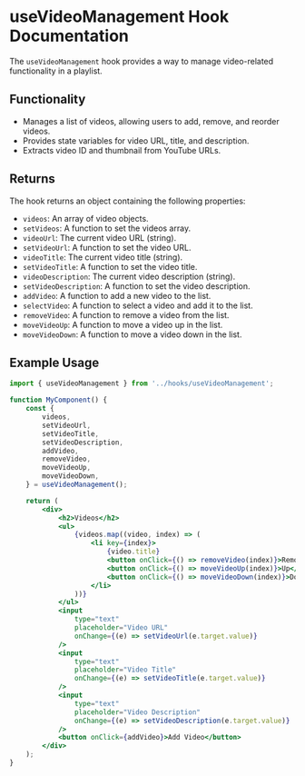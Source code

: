# useVideoManagement Hook Documentation

The `useVideoManagement` hook provides a way to manage video-related functionality in a playlist.

## Functionality

-   Manages a list of videos, allowing users to add, remove, and reorder videos.
-   Provides state variables for video URL, title, and description.
-   Extracts video ID and thumbnail from YouTube URLs.

## Returns

The hook returns an object containing the following properties:

-   `videos`: An array of video objects.
-   `setVideos`: A function to set the videos array.
-   `videoUrl`: The current video URL (string).
-   `setVideoUrl`: A function to set the video URL.
-   `videoTitle`: The current video title (string).
-   `setVideoTitle`: A function to set the video title.
-   `videoDescription`: The current video description (string).
-   `setVideoDescription`: A function to set the video description.
-   `addVideo`: A function to add a new video to the list.
-   `selectVideo`: A function to select a video and add it to the list.
-   `removeVideo`: A function to remove a video from the list.
-   `moveVideoUp`: A function to move a video up in the list.
-   `moveVideoDown`: A function to move a video down in the list.

## Example Usage

```jsx
import { useVideoManagement } from '../hooks/useVideoManagement';

function MyComponent() {
    const {
        videos,
        setVideoUrl,
        setVideoTitle,
        setVideoDescription,
        addVideo,
        removeVideo,
        moveVideoUp,
        moveVideoDown,
    } = useVideoManagement();

    return (
        <div>
            <h2>Videos</h2>
            <ul>
                {videos.map((video, index) => (
                    <li key={index}>
                        {video.title}
                        <button onClick={() => removeVideo(index)}>Remove</button>
                        <button onClick={() => moveVideoUp(index)}>Up</button>
                        <button onClick={() => moveVideoDown(index)}>Down</button>
                    </li>
                ))}
            </ul>
            <input
                type="text"
                placeholder="Video URL"
                onChange={(e) => setVideoUrl(e.target.value)}
            />
            <input
                type="text"
                placeholder="Video Title"
                onChange={(e) => setVideoTitle(e.target.value)}
            />
            <input
                type="text"
                placeholder="Video Description"
                onChange={(e) => setVideoDescription(e.target.value)}
            />
            <button onClick={addVideo}>Add Video</button>
        </div>
    );
}
